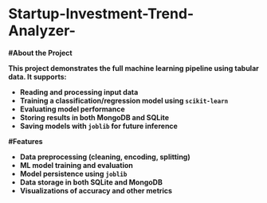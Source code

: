 # Startup-Investment-Trend-Analyzer-

<b>#About the Project

This project demonstrates the full machine learning pipeline using tabular data. It supports:

- Reading and processing input data
- Training a classification/regression model using `scikit-learn`
- Evaluating model performance
- Storing results in both MongoDB and SQLite
- Saving models with `joblib` for future inference

<b>#Features

- Data preprocessing (cleaning, encoding, splitting)
- ML model training and evaluation
- Model persistence using `joblib`
- Data storage in both SQLite and MongoDB
- Visualizations of accuracy and other metrics
